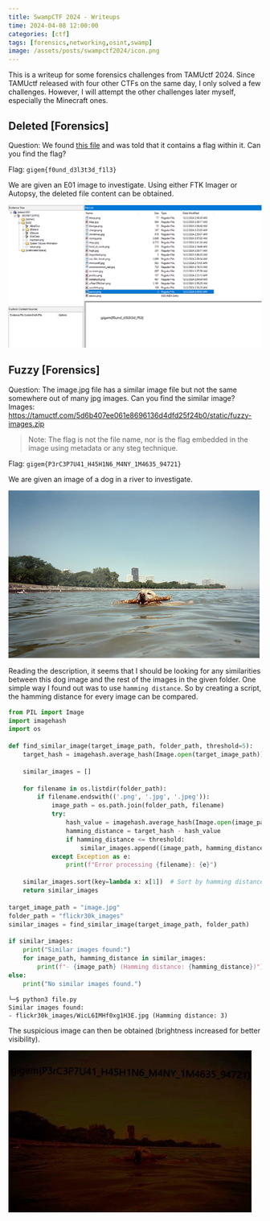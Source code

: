 ```yaml
---
title: SwampCTF 2024 - Writeups
time: 2024-04-08 12:00:00
categories: [ctf]
tags: [forensics,networking,osint,swamp]
image: /assets/posts/swampctf2024/icon.png
---
```


This is a writeup for some forensics challenges from TAMUctf 2024. Since TAMUctf released with four other CTFs on the same day, I only solved a few challenges. However, I will attempt the other challenges later myself, especially the Minecraft ones.

## Deleted [Forensics]
Question: We found [this file](https://tamuctf.com/5d6b407ee061e8696136d4dfd25f24b0/static/deleted.zip) and was told that it contains a flag within it. Can you find the flag?

Flag: `gigem{f0und_d3l3t3d_f1l3}`

We are given an E01 image to investigate. Using either FTK Imager or Autopsy, the deleted file content can be obtained.

![del1](/assets/posts/tamuctf2024/del1.png)

## Fuzzy [Forensics]
Question: The image.jpg file has a similar image file but not the same somewhere out of many jpg images. Can you find the similar image? Images: https://tamuctf.com/5d6b407ee061e8696136d4dfd25f24b0/static/fuzzy-images.zip 

> Note: The flag is not the file name, nor is the flag embedded in the image using metadata or any steg technique.

Flag: `gigem{P3rC3P7U41_H45H1N6_M4NY_1M4635_94721}`

We are given an image of a dog in a river to investigate. 

![dog](/assets/posts/tamuctf2024/image.jpg)

Reading the description, it seems that I should be looking for any similarities between this dog image and the rest of the images in the given folder. One simple way I found out was to use `hamming distance`. So by creating a script, the hamming distance for every image can be compared.

```python
from PIL import Image
import imagehash
import os

def find_similar_image(target_image_path, folder_path, threshold=5):
    target_hash = imagehash.average_hash(Image.open(target_image_path))

    similar_images = []

    for filename in os.listdir(folder_path):
        if filename.endswith(('.png', '.jpg', '.jpeg')):
            image_path = os.path.join(folder_path, filename)
            try:
                hash_value = imagehash.average_hash(Image.open(image_path))
                hamming_distance = target_hash - hash_value
                if hamming_distance <= threshold:
                    similar_images.append((image_path, hamming_distance))
            except Exception as e:
                print(f"Error processing {filename}: {e}")

    similar_images.sort(key=lambda x: x[1])  # Sort by hamming distance
    return similar_images

target_image_path = "image.jpg"
folder_path = "flickr30k_images"
similar_images = find_similar_image(target_image_path, folder_path)

if similar_images:
    print("Similar images found:")
    for image_path, hamming_distance in similar_images:
        print(f"- {image_path} (Hamming distance: {hamming_distance})")
else:
    print("No similar images found.")
```

```
└─$ python3 file.py   
Similar images found:
- flickr30k_images/WicL6IMHf0xg1H3E.jpg (Hamming distance: 3)
```

The suspicious image can then be obtained (brightness increased for better visibility).

![sus](/assets/posts/tamuctf2024/WicL6IMHf0xg1H3E.jpg)
